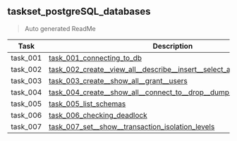 ## taskset_postgreSQL_databases

> Auto generated ReadMe

| Task     | Description                                                                                                                                                                 |
|----------|-----------------------------------------------------------------------------------------------------------------------------------------------------------------------------|
| task_001 | [task_001_connecting_to_db](taskset_postgreSQL_databases/task_001_connecting_to_db)                                                                                         |
| task_002 | [task_002_create__view_all__describe__insert__select_all__drop__tables](taskset_postgreSQL_databases/task_002_create__view_all__describe__insert__select_all__drop__tables) |
| task_003 | [task_003_create__show_all__grant__users](taskset_postgreSQL_databases/task_003_create__show_all__grant__users)                                                             |
| task_004 | [task_004_create__show_all__connect_to__drop__dump__restore__database](taskset_postgreSQL_databases/task_004_create__show_all__connect_to__drop__dump__restore__database)   |
| task_005 | [task_005_list_schemas](taskset_postgreSQL_databases/task_005_list_schemas)                                                                                                 |
| task_006 | [task_006_checking_deadlock](taskset_postgreSQL_databases/task_006_checking_deadlock)                                                                                       |
| task_007 | [task_007_set__show__transaction_isolation_levels](taskset_postgreSQL_databases/task_007_set__show__transaction_isolation_levels)                                           |

